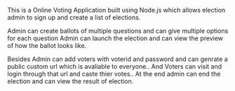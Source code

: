 This is a Online Voting Application built using Node.js which allows 
election admin to sign up and create a list of elections. 


Admin can create ballots of multiple questions and can give multiple options for each question
Admin can launch the election and can view the preview of how the ballot looks like.

Besides Admin can add voters with voterid and password and can genrate a public custom url which is avaliable to everyone..
And Voters can visit and login through that url and caste thier votes..
At the end  admin can end the election and can view the result of election.

